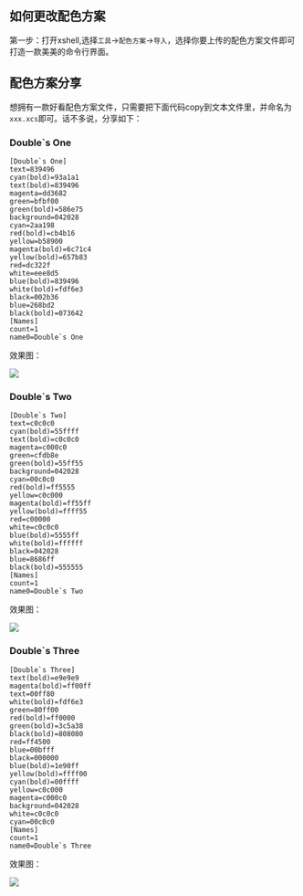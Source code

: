 ## 如何更改配色方案

第一步：打开xshell,选择`工具`->`配色方案`->`导入`，选择你要上传的配色方案文件即可打造一款美美的命令行界面。

## 配色方案分享

想拥有一款好看配色方案文件，只需要把下面代码copy到文本文件里，并命名为`xxx.xcs`即可。话不多说，分享如下：

### Double`s One

    [Double`s One]
    text=839496
    cyan(bold)=93a1a1
    text(bold)=839496
    magenta=dd3682
    green=bfbf00
    green(bold)=586e75
    background=042028
    cyan=2aa198
    red(bold)=cb4b16
    yellow=b58900
    magenta(bold)=6c71c4
    yellow(bold)=657b83
    red=dc322f
    white=eee8d5
    blue(bold)=839496
    white(bold)=fdf6e3
    black=002b36
    blue=268bd2
    black(bold)=073642
    [Names]
    count=1
    name0=Double`s One

效果图：

![](https://pic.dandy.fun/14918095320033.jpg)

### Double`s Two

    [Double`s Two]
    text=c0c0c0
    cyan(bold)=55ffff
    text(bold)=c0c0c0
    magenta=c000c0
    green=cfdb8e
    green(bold)=55ff55
    background=042028
    cyan=00c0c0
    red(bold)=ff5555
    yellow=c0c000
    magenta(bold)=ff55ff
    yellow(bold)=ffff55
    red=c00000
    white=c0c0c0
    blue(bold)=5555ff
    white(bold)=ffffff
    black=042028
    blue=8686ff
    black(bold)=555555
    [Names]
    count=1
    name0=Double`s Two

效果图：

![](https://pic.dandy.fun/14918095514316.jpg)

### Double`s Three

    [Double`s Three]
    text(bold)=e9e9e9
    magenta(bold)=ff00ff
    text=00ff80
    white(bold)=fdf6e3
    green=80ff00
    red(bold)=ff0000
    green(bold)=3c5a38
    black(bold)=808080
    red=ff4500
    blue=00bfff
    black=000000
    blue(bold)=1e90ff
    yellow(bold)=ffff00
    cyan(bold)=00ffff
    yellow=c0c000
    magenta=c000c0
    background=042028
    white=c0c0c0
    cyan=00c0c0
    [Names]
    count=1
    name0=Double`s Three

效果图：

![](https://pic.dandy.fun/14918095684147.jpg)

